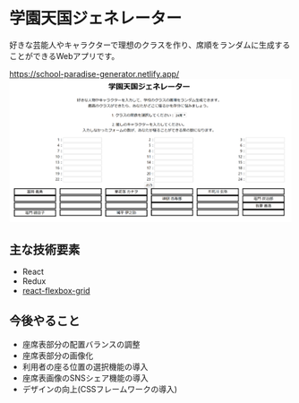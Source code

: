 # 学園天国ジェネレーター
好きな芸能人やキャラクターで理想のクラスを作り、席順をランダムに生成することができるWebアプリです。

https://school-paradise-generator.netlify.app/
![画面キャプチャ](https://github.com/kanterbury/school_paradise_generator/blob/master/snapshot/2020-04-27_01h05_31.png)

## 主な技術要素
- React
- Redux
- [react-flexbox-grid](https://roylee0704.github.io/react-flexbox-grid/)

## 今後やること
- 座席表部分の配置バランスの調整
- 座席表部分の画像化
- 利用者の座る位置の選択機能の導入
- 座席表画像のSNSシェア機能の導入
- デザインの向上(CSSフレームワークの導入)
